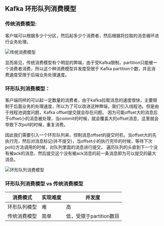## Kafka 环形队列消费模型

### 传统消费模型:

客户端可以根据多少个分区，然后起多少个消费者，然后根据将拉取的消息循环进行业务处理。

![传统消费模型](http://ww1.sinaimg.cn/large/005RZJcZgy1ge0e4exz9zj30qz0ezwfc.jpg)

显而易见，传统消费模型有个明显的弊端，由于受Kafka限制，partition只能被一个消费者消费，所以这个种消费模型并发度受限于
Kafka partition个数，并且消费速度受限于后端业务处理速度。



### 环形队列消费模型：

客户端同样的可以起一定数量的消费者，由于kafka拉取消息的速度很快，主要限制于后面业务的处理速度，所以为了可以改进这种弊端，我们引入线程池。但是由于线程池调度问题，Kafka offset提交就会存在问题。
因为可能offset大的消息后于offset小的消息被处理，当commit的时候，就会覆盖大的offset消息，这里就会导致下次poll的时候，重复消费。

因此我们需要引入一个环形队列来，控制消息offset的提交时机，当offset大的先执行完，然后对消息标记(并不提交)，当offset小的执行完毕的时候，等待下次poll()方法调用的时候，对队列里面的消息进行提交。
遍历队列的头直到下一个没有被ack的消息，然后提交这个没有被ack消息的前一条消息即为可以提交的最大消息。

![环形队列消费模型](http://ww1.sinaimg.cn/large/005RZJcZgy1ge0e6rsjb6j30p70fkmy4.jpg)


### 环形队列消费模型 vs 传统消费模型

|消费模式|实现难度|并发度|
|---|---|---|
|环形队列模型|难|高|
|传统消费模型|简单|低，受限于partition数目|

